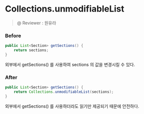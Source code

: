 # Collections.unmodifiableList

> @ Reviewer : 원유라

### Before

```java
public List<Section> getSections() {
    return sections;
}
```

외부에서 getSections() 를 사용하여 sections 의 값을 변경시킬 수 있다.

### After

```java
public List<Section> getSections() {
    return Collections.unmodifiableList(sections);
}
```

외부에서 getSections() 를 사용하더라도 읽기만 제공되기 때문에 안전하다.
